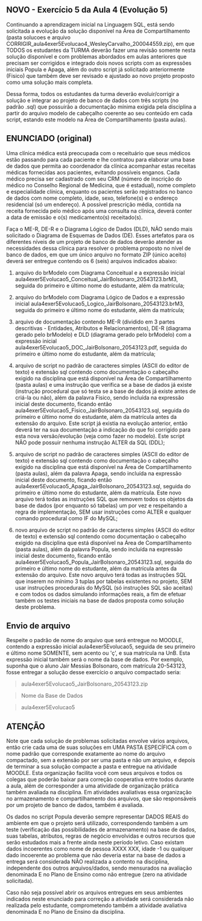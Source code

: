 ## NOVO - Exercício 5 da Aula 4 (Evolução 5)

Continuando a aprendizagem inicial na Linguagem SQL, está sendo solicitada a evolução da solução disponível na Área de Compartilhamento (pasta solucoes e arquivo CORRIGIR_aula4exer5Evolucao4_WesleyCarvalho_200044559.zip), em que TODOS os estudantes da TURMA deverão fazer uma revisão somente nesta solução disponível e com problemas abordados em aulas anteriores que precisam ser corrigidos e integrado dois novos scripts com as expressões iniciais Popula e Apaga, além do outro script já solicitado anteriormente (Fisico) que também deve ser revisado e ajustado ao novo projeto proposto como uma solução mais completa.

Dessa forma, todos os estudantes da turma deverão evoluir/corrigir a solução e integrar ao projeto de banco de dados com três scripts (no padrão .sql) que possuirão a documentação mínima exigida pela disciplina a partir do arquivo modelo de cabeçalho coerente ao seu conteúdo em cada script, estando este modelo na Área de Compartilhamento (pasta aulas).

## ENUNCIADO (original)

Uma clínica médica está preocupada com o receituário que seus médicos estão passando para cada paciente e lhe contratou para elaborar uma base de dados que permita ao coordenador da clínica acompanhar estas receitas médicas fornecidas aos pacientes, evitando possíveis enganos. Cada médico precisa ser cadastrado com seu CRM (número de inscrição do médico no Conselho Regional de Medicina, que é estadual), nome completo e especialidade clínica, enquanto os pacientes serão registrados no banco de dados com nome completo, idade, sexo, telefone(s) e o endereço residencial (só um endereço). A possível prescrição média, contida na receita fornecida pelo médico após uma consulta na clínica, deverá conter a data de emissão e o(s) medicamento(s) receitado(s).

Faça o ME-R, DE-R e o Diagrama Lógico de Dados (DLD), NÃO sendo mais solicitado o Diagrama de Esquemas de Dados (DE). Esses artefatos para os diferentes níveis de um projeto de banco de dados deverão atender as necessidades dessa clínica para resolver o problema proposto no nível de banco de dados, em que um único arquivo no formato ZIP (único aceito) deverá ser entregue contendo os 6 (seis) arquivos indicados abaixo:

1) arquivo do brModelo com Diagrama Conceitual e a expressão inicial aula4exer5Evolucao5_Conceitual_JairBolsonaro_20543123.brM3, seguida do primeiro e último nome do estudante, além da matrícula;

2) arquivo do brModelo com Diagrama Lógico de Dados e a expressão inicial aula4exer5Evolucao5_Logico_JairBolsonaro_20543123.brM3, seguida do primeiro e último nome do estudante, além da matrícula;

3) arquivo de documentação contendo ME-R (dividido em 3 partes descritivas - Entidades, Atributos e Relacionamentos), DE-R (diagrama gerado pelo brModelo) e DLD (diagrama gerado pelo brModelo) com a expressão inicial aula4exer5Evolucao5_DOC_JairBolsonaro_20543123.pdf, seguida do primeiro e último nome do estudante, além da matrícula;

4) arquivo de script no padrão de caracteres simples (ASCII do editor de texto) e extensão sql contendo como documentação o cabeçalho exigido na disciplina que está disponível na Área de Compartilhamento (pasta aulas) e uma instrução que verifica se a base de dados já existe (instrução procedural que só testa se a base de dados já existe antes de criá-la ou não), além da palavra Fisico, sendo incluída na expressão inicial deste documento, ficando então aula4exer5Evolucao5_Fisico_JairBolsonaro_20543123.sql, seguida do primeiro e último nome do estudante, além da matrícula antes da extensão do arquivo. Este script já existia na evolução anterior, então deverá ter na sua documentação a indicação do que foi corrigido para esta nova versão/evolução (veja como fazer no modelo). Este script NÃO pode possuir nenhuma instrução ALTER da SQL (DDL);

5) arquivo de script no padrão de caracteres simples (ASCII do editor de texto) e extensão sql contendo como documentação o cabeçalho exigido na disciplina que está disponível na Área de Compartilhamento (pasta aulas), além da palavra Apaga, sendo incluída na expressão inicial deste documento, ficando então aula4exer5Evolucao5_Apaga_JairBolsonaro_20543123.sql, seguida do primeiro e último nome do estudante, além da matrícula. Este novo arquivo terá todas as instruções SQL que removem todos os objetos da base de dados (por enquanto só tabelas) um por vez e respeitando a regra de implementação, SEM usar instruções como ALTER e qualquer comando procedural como IF do MySQL;

6) novo arquivo de script no padrão de caracteres simples (ASCII do editor de texto) e extensão sql contendo como documentação o cabeçalho exigido na disciplina que está disponível na Área de Compartilhamento (pasta aulas), além da palavra Popula, sendo incluída na expressão inicial deste documento, ficando então aula4exer5Evolucao5_Popula_JairBolsonaro_20543123.sql, seguida do primeiro e último nome do estudante, além da matrícula antes da extensão do arquivo. Este novo arquivo terá todas as instruções SQL que inserem no mínimo 3 tuplas por tabelas existentes no projeto, SEM usar instruções procedurais do MySQL (só instruções SQL são aceitas) e com todos os dados simulando informações reais, a fim de efetuar também os testes iniciais na base de dados proposta como solução deste problema.

## Envio de arquivo

Respeite o padrão de nome do arquivo que será entregue no MOODLE, contendo a expressão inicial aula4exer5Evolucao5, seguida de seu primeiro e último nome SOMENTE, sem acento ou 'ç', e sua matrícula na UnB. Esta expressão inicial também será o nome da base de dados. Por exemplo, suponha que o aluno Jair Messias Bolsonaro, com matrícula 20-543123, fosse entregar a solução desse exercício o arquivo compactado seria:

> aula4exer5Evolucao5_JairBolsonaro_20543123.zip

> Nome da Base de Dados

> aula4exer5Evolucao5



## ATENÇÃO

Note que cada solução de problemas solicitadas envolve vários arquivos, então crie cada uma de suas soluções em UMA PASTA ESPECÍFICA com o nome padrão que corresponde exatamente ao nome do arquivo compactado, sem a extensão por ser uma pasta e não um arquivo, e depois de terminar a sua solução compacte a pasta e entregue na atividade MOODLE. Esta organização facilita você com seus arquivos e todos os colegas que poderão baixar para correção cooperativa entre todos durante a aula, além de corresponder a uma atividade de organização prática também avaliada na disciplina. Em atividades avaliativas essa organização no armazenamento e compartilhamento dos arquivos, que são responsáveis por um projeto de banco de dados, também é avaliada.

Os dados no script Popula deverão sempre representar DADOS REAIS do ambiente em que o projeto será utilizado, correspondendo também a um teste (verificação das possibilidades de armazenamento) na base de dados, suas tabelas, atributos, regras de negócio envolvidas e outros recursos que serão estudados mais a frente ainda neste período letivo. Caso existam dados incoerentes como nome de pessoa XXXX XXX, idade -1 ou qualquer dado incoerente ao problema que não deveria estar na base de dados a entrega será considerada NÃO realizada a contento na disciplina, independente dos outros arquivos/dados, sendo mensurados na avaliação denominada E no Plano de Ensino como não entregue (zero na atividade solicitada).

Caso não seja possível abrir os arquivos entregues em seus ambientes indicados neste enunciado para correção a atividade será considerada não realizada pelo estudante, comprometendo também a atividade avaliativa denominada E no Plano de Ensino da disciplina.

